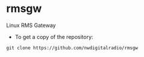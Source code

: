 # rmsgw
Linux RMS Gateway

* To get a copy of the repository:

```
git clone https://github.com/nwdigitalradio/rmsgw
```